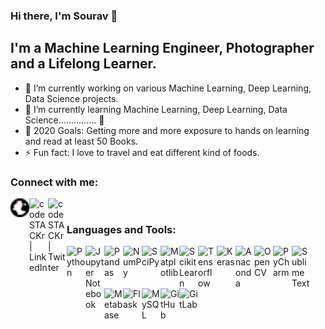 ### Hi there, I'm Sourav 👋

## I'm a Machine Learning Engineer, Photographer and a Lifelong Learner.
- 🔭 I’m currently working on various Machine Learning, Deep Learning, Data Science projects.
- 🌱 I’m currently learning Machine Learning, Deep Learning, Data Science............... 🤣
- 🥅 2020 Goals: Getting more and more exposure to hands on learning and read at least 50 Books.
- ⚡ Fun fact: I love to travel and eat different kind of foods.

### Connect with me:

[<img align="left" alt="codeSTACKr.com" width="30px" src="https://raw.githubusercontent.com/iconic/open-iconic/master/svg/globe.svg" />][website]
[<img align="left" alt="codeSTACKr | LinkedIn" width="30px" src="https://cdn.jsdelivr.net/npm/simple-icons@v3/icons/linkedin.svg" />][linkedin]
[<img align="left" alt="codeSTACKr | Twitter" width="30px" src="https://cdn.jsdelivr.net/npm/simple-icons@v3/icons/twitter.svg" />][twitter]

<br />

### Languages and Tools:

<img align="left" alt="Python" width="30px" src="https://github.com/Souravban/Souravban/blob/master/assets/python.png"/>

<img align="left" alt="Jupyter Notebook" width="30px" src="https://github.com/Souravban/Souravban/blob/master/assets/jupyter_notebook.png"/>

<img align="left" alt="Pandas" width="30px" src="https://github.com/Souravban/Souravban/blob/master/assets/pandas.png"/>

<img align="left" alt="NumPy" width="30px" src="https://github.com/Souravban/Souravban/blob/master/assets/numpy.png"/>

<img align="left" alt="SciPy" width="30px" src="https://github.com/Souravban/Souravban/blob/master/assets/scipy.png"/>

<img align="left" alt="Matplotlib" width="30px" src="https://github.com/Souravban/Souravban/blob/master/assets/matplotlib.png"/>

<img align="left" alt="Scikit Learn" width="30px" src="https://github.com/Souravban/Souravban/blob/master/assets/scikit_learn.png"/>

<img align="left" alt="Tensorflow" width="30px" src="https://github.com/Souravban/Souravban/blob/master/assets/tensorflow.png"/>

<img align="left" alt="Keras" width="30px" src="https://github.com/Souravban/Souravban/blob/master/assets/keras.png"/>

<img align="left" alt="Anaconda" width="30px" src="https://github.com/Souravban/Souravban/blob/master/assets/anaconda.png"/>

<img align="left" alt="Open CV" width="30px" src="https://github.com/Souravban/Souravban/blob/master/assets/open_cv.png"/>

<img align="left" alt="PyCharm" width="30px" src="https://github.com/Souravban/Souravban/blob/master/assets/pycharm.png"/>

<img align="left" alt="Sublime Text" width="30px" src="https://github.com/Souravban/Souravban/blob/master/assets/sublime_text.png"/>

<img align="left" alt="Metabase" width="30px" src="https://github.com/Souravban/Souravban/blob/master/assets/metabase.png"/>

<img align="left" alt="Flask" width="30px" src="https://github.com/Souravban/Souravban/blob/master/assets/flask.png"/>

<img align="left" alt="MySQL" width="30px" src="https://github.com/Souravban/Souravban/blob/master/assets/mysql.png"/>

<img align="left" alt="GitHub" width="30px" src="https://github.com/Souravban/Souravban/blob/master/assets/github.png"/>

<img align="left" alt="GitLab" width="30px" src="https://github.com/Souravban/Souravban/blob/master/assets/gitlab.png"/>

<br />
<br />

[website]: http://souravban.github.io/
[linkedin]: https://www.linkedin.com/in/iamsouravbanerjee/
[twitter]: https://twitter.com/iamsouravban/
